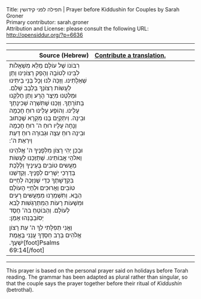 <html>
<head></head>
<body>
Title: תפילה לפני קידושין | Prayer before Kiddushin for Couples by Sarah Groner<br />
Primary contributor: sarah.groner<br />
Attribution and License: please consult the following URL: <a href="http://opensiddur.org/?p=6636">http://opensiddur.org/?p=6636</a>
<p />
<hr />

<table style="margin-left: auto;margin-right: auto;" class="draggable">
<thead><tr><th id="x" style="text-align: right;">Source (Hebrew)</th><th style="text-align: left;"><a href="https://opensiddur.org/contribute/upload/">Contribute a translation.</a></th></tr></thead>
<tbody>
<tr>
<td style="vertical-align:top;" width="44%">
<div class="liturgy"><span  lang="he">
רִבּוֹנוֹ שֶׁל עוֹלָם מַלֵּא מִשְׁאֲלוֹת לִבִּינוּ לְטוֹבָה וְהָפֵק רְצוֹנִינוּ וְתֵן שְׁאֵלָתִינוּ. וְזַכֵּה לִנוּ וְכָל בְּנֵי בֵיתִינוּ לַעֲשוֹת רְצוֹנְךָ בְּלֵבָב שָׁלֵם. וּמַלְּטֵנוּ מִיֵּצֶר הָרָע וְתֵן חֶלְקֵנוּ בְּתוֹרָתֶךָ. וְזַכֵּנוּ שֶׁתִּשְׁרֶה שְׁכִינָתְךָ עָלֵינוּ. וְהוֹפַע עָלֵינוּ רוּחַ חָכְמָה וּבִינָה. וְיִתְקַיֵּם בָּנוּ מִקְרָא שֶׁכָּתוּב וְנָחָה עָלָיו רוּחַ ה' רוּחַ חָכְמָה וּבִינָה רוּחַ עֵצָה וּגְבוּרָה רוּחַ דַּעַת וְיִרְאַת ה':‏
</span></div></td>
 
<td style="vertical-align:top;" width="53%"><div class="english">

</td></tr>


<tr><td style="vertical-align:top;" width="44%">
<div class="liturgy"><span  lang="he">
וּבְכֵן יְהִי רָצוֹן מִלְּפָנֶיךָ ה' אֱלהֵינוּ וֵאלהֵי אֲבוֹתֵינוּ. שֶׁתְּזַכֵּנוּ לַעֲשוֹת מַעֲשים טוֹבִים בְּעֵינֶיךָ וְלָלֶכֶת בְּדַרְכֵי יְשָׁרִים לְפָנֶיךָ. וְקַדְּשֵׁנוּ בִּקְדֻשָׁתֶךָ כְּדֵי שֶׁנִּזְכֶּה לְחַיִּים טוֹבִים וַאֲרוּכִּים וּלְחַיֵּי הָעוֹלָם הַבָּא. וְתִשְׁמְרֵנוּ מִמַּעֲשּים רָעִים וּמִשָׁעוֹת רָעוֹת הַמִתְרַגְשׁות לָבא לְעוֹלָם. וְהַבּוֹטֵחַ בה' חֶסֶד יְסוֹבְבֶנְּהוּ אָמֵן:‏
</span></div></td>
 
<td style="vertical-align:top;" width="53%"><div class="english">

</td></tr>


<tr><td style="vertical-align:top;" width="44%">
<div class="liturgy"><span  lang="he">
וַאֲנִי תְפִלָּתִי לְךָ ה' עֵת רָצוֹן אֱלֹהִים בְּרָב חַסְדֶּךָ עֲנֵנִי בֶּאֱמֶת יִשְׁעֶךָ.‏[foot]Psalms 69:14[/foot]
</span></div></td>
 
<td style="vertical-align:top;" width="53%"><div class="english">

</td></tr>
</tbody></table>

<hr />

This prayer is based on the personal prayer said on holidays before Torah reading. The grammar has been adapted as plural rather than singular, so that the couple says the prayer together before their ritual of <em>Kiddushin</em> (betrothal).
</body>
</html>